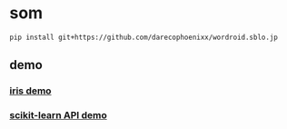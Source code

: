 # som
```
pip install git+https://github.com/darecophoenixx/wordroid.sblo.jp
```

## demo
### [iris demo](https://github.com/darecophoenixx/wordroid.sblo.jp/blob/master/lib/som/demo/demo_iris_001.ipynb)

### [scikit-learn API demo](https://github.com/darecophoenixx/wordroid.sblo.jp/blob/master/lib/som/demo/demo_iris_002.ipynb)
